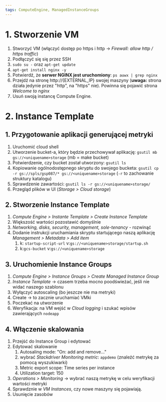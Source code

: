```yaml
---
tags: ComputeEngine, ManagedInstanceGroups
---
```


# 1. Stworzenie VM
1. Stworzyć VM (włączyć dostęp po https i http -> *Firewall: allow http / https traffic*)
2. Podłączyć się się przez SSH
3. `sudo su -` oraz `apt-get update`
4. `apt-get install nginx -y`
5. Potwierdź, że **serwer NGINX jest uruchomiony**: `ps auwx | grep nginx`
6. Przejdź na stronę http://{EXTERNAL_IP} swojej maszyny (**uwaga:** strona działa jedynie przez "http", na "https" nie). Powinna się pojawić strona *Welcome to nginx*
7. Usuń swoją instancę Compute Engine.


# 2. Instance Template
## 1. Przygotowanie aplikacji generującej metryki
1. Uruchomić cloud shell
2. Utworzenie bucket-a, który będzie przechowywał aplikację: `gsutil mb gs://<uniquename>storage` (mb = make bucket)
3. Potwierdzenie, czy bucket został utworzony: `gsutil ls` 
4. Kopiowanie ogólnodostępnego skryptu do swojego bucketa: 
`gsutil cp -r gs://spls/gsp087/* gs://<uniquename>storage`
(`-r` to zachowanie struktury katalogu)
5. Sprawdzenie zawartości: `gsutil ls -r gs://<uniquename>storage/`
6. Przegląd plików w UI (*Storage > Cloud storage*)
 
## 2. Stworzenie Instance Template
1. *Compute Engine > Instante Template > Create Instance Template*
2. Większość wartości pozostawić domyślnie
3. *Networking, disks, security, management, sole-tenancy* - rozwinąć
4. Dodanie instrukcji uruchamiania skryptu startującego naszą aplikację *Management > Metadata > Add item*
	1. k: `startup-script-url` v:`gs://<uniquename>storage/startup.sh`
	2. k:`gcs-bucket` v:`gs://<uniquename>storage`

## 3. Uruchomienie Instance Groups
1. *Compute Engine > Instance Groups > Create Managed Instance Group*
2. *Instance Template* -> czasem trzeba mocno poodświeżać, jeśli nie widać naszego szablonu
3. Wyłączyć autoscaling (bo jeszcze nie ma metryki)
4. Create -> to zacznie uruchamiać VMki
5. Poczekać na utworzenie
6. Weryfikacja: na VM wejść w *Cloud logging* i szukać wpisów zawierających `nodeapp`

## 4. Włączenie skalowania
1. Przejść do Instance Group i edytować
2. Edytować skalowanie
	1. Autosaling mode: "On: add and remove..."
	2. wybrać *Stackdriver Monitoring metric*: `appdemo` (znaleźć metrykę za pomocą wyszukiwarki)
	3. Metric export scope: Time series per instance
	4. Utilization target: 150
3. *Operations > Monitoring* -> wybrać naszą metrykę w celu weryfikacji wartości metryki
4. Sprawdznie w *VM Instances*, czy nowe maszyny się pojawiają.
5. Usunięcie zasobów

